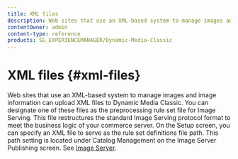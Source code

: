 ```yaml
---
title: XML files
description: Web sites that use an XML-based system to manage images and image information can upload XML files to Dynamic Media Classic. Learn more about XML files.
contentOwner: admin
content-type: reference
products: SG_EXPERIENCEMANAGER/Dynamic-Media-Classic
---
```


# XML files {#xml-files}

Web sites that use an XML-based system to manage images and image information can upload XML files to Dynamic Media Classic. You can designate one of these files as the preprocessing rule set file for Image Serving. This file restructures the standard Image Serving protocol format to meet the business logic of your commerce server. On the Setup screen, you can specify an XML file to serve as the rule set definitions file path. This path setting is located under Catalog Management on the Image Server Publishing screen. See [Image Server](publish-setup.md#image_server).

